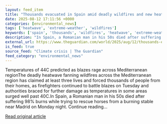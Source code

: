 ```yaml
---
layout: feed_item
title: "Thousands evacuated in Spain amid deadly wildfires and new heatwave"
date: 2025-08-12 17:11:56 +0000
categories: [environmental_news]
tags: ['heatwave', 'extreme-weather', 'wildfires']
keywords: ['spain', 'thousands', 'wildfires', 'heatwave', 'extreme-weather', 'evacuated']
description: "In Spain, a Romanian man in his 50s died after suffering 98% burns while trying to rescue horses from a burning stable near Madrid on Monday night"
external_url: https://www.theguardian.com/world/2025/aug/12/thousands-evacuated-in-spain-amid-deadly-wildfires-and-new-heatwave
is_feed: true
source_feed: "Climate crisis | The Guardian"
feed_category: "environmental_news"
---
```


Temperatures of 44C predicted as blazes rage across Mediterranean regionThe deadly heatwave fanning wildfires across the Mediterranean region has claimed at least three lives and forced thousands of people from their homes, as firefighters continued to battle blazes on Tuesday and authorities braced for further damage as temperatures in some areas surged well past 40C.In Spain, a Romanian man in his 50s died after suffering 98% burns while trying to rescue horses from a burning stable near Madrid on Monday night. Continue reading...

[Read original article](https://www.theguardian.com/world/2025/aug/12/thousands-evacuated-in-spain-amid-deadly-wildfires-and-new-heatwave)
